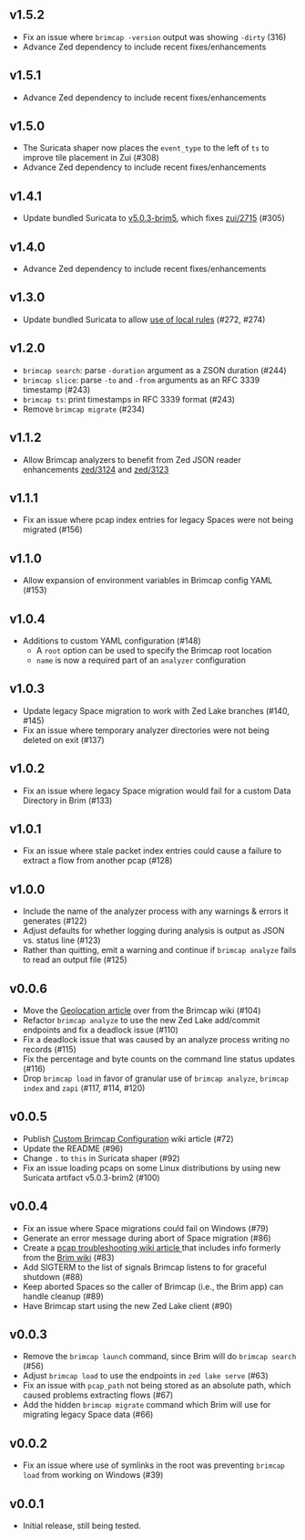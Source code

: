 ## v1.5.2
* Fix an issue where `brimcap -version` output was showing `-dirty` (316)
* Advance Zed dependency to include recent fixes/enhancements

## v1.5.1
* Advance Zed dependency to include recent fixes/enhancements

## v1.5.0
* The Suricata shaper now places the `event_type` to the left of `ts` to improve tile placement in Zui (#308)
* Advance Zed dependency to include recent fixes/enhancements

## v1.4.1
* Update bundled Suricata to [v5.0.3-brim5](https://github.com/brimdata/build-suricata/releases/tag/v5.0.3-brim5), which fixes [zui/2715](https://github.com/brimdata/zui/issues/2715) (#305)

## v1.4.0
* Advance Zed dependency to include recent fixes/enhancements

## v1.3.0
* Update bundled Suricata to allow [use of local rules](https://github.com/brimdata/brimcap/issues/259) (#272, #274)

## v1.2.0
* `brimcap search`: parse `-duration` argument as a ZSON duration (#244)
* `brimcap slice`: parse `-to` and `-from` arguments as an RFC 3339 timestamp (#243)
* `brimcap ts`: print timestamps in RFC 3339 format (#243)
* Remove `brimcap migrate` (#234)

## v1.1.2
* Allow Brimcap analyzers to benefit from Zed JSON reader enhancements [zed/3124](https://github.com/brimdata/zed/pull/3124) and [zed/3123](https://github.com/brimdata/zed/pull/3123)

## v1.1.1
* Fix an issue where pcap index entries for legacy Spaces were not being migrated (#156)

## v1.1.0
* Allow expansion of environment variables in Brimcap config YAML (#153)

## v1.0.4
* Additions to custom YAML configuration (#148)
   * A `root` option can be used to specify the Brimcap root location
   * `name` is now a required part of an `analyzer` configuration

## v1.0.3
* Update legacy Space migration to work with Zed Lake branches (#140, #145)
* Fix an issue where temporary analyzer directories were not being deleted on exit (#137)

## v1.0.2
* Fix an issue where legacy Space migration would fail for a custom Data Directory in Brim (#133)

## v1.0.1
* Fix an issue where stale packet index entries could cause a failure to extract a flow from another pcap (#128)

## v1.0.0
* Include the name of the analyzer process with any warnings & errors it generates (#122)
* Adjust defaults for whether logging during analysis is output as JSON vs. status line (#123)
* Rather than quitting, emit a warning and continue if `brimcap analyze` fails to read an output file (#125)

## v0.0.6
* Move the [Geolocation article](https://github.com/brimdata/brimcap/wiki/Geolocation) over from the Brimcap wiki (#104)
* Refactor `brimcap analyze` to use the new Zed Lake add/commit endpoints and fix a deadlock issue (#110)
* Fix a deadlock issue that was caused by an analyze process writing no records (#115)
* Fix the percentage and byte counts on the command line status updates (#116)
* Drop `brimcap load` in favor of granular use of `brimcap analyze`, `brimcap index` and `zapi` (#117, #114, #120)

## v0.0.5
* Publish [Custom Brimcap Configuration](https://github.com/brimdata/brimcap/wiki/Custom-Brimcap-Config) wiki article (#72)
* Update the README (#96)
* Change `.` to `this` in Suricata shaper (#92)
* Fix an issue loading pcaps on some Linux distributions by using new Suricata artifact v5.0.3-brim2 (#100)

## v0.0.4
* Fix an issue where Space migrations could fail on Windows (#79)
* Generate an error message during abort of Space migration (#86)
* Create a [pcap troubleshooting wiki article ](https://github.com/brimdata/brimcap/wiki/Troubleshooting#ive-clicked-to-open-a-packet-capture-in-brim-but-it-failed-to-open) that includes info formerly from the [Brim wiki](https://github.com/brimdata/brim/wiki) (#83)
* Add SIGTERM to the list of signals Brimcap listens to for graceful shutdown (#88)
* Keep aborted Spaces so the caller of Brimcap (i.e., the Brim app) can handle cleanup (#89)
* Have Brimcap start using the new Zed Lake client (#90)

## v0.0.3

* Remove the `brimcap launch` command, since Brim will do `brimcap search` (#56)
* Adjust `brimcap load` to use the endpoints in `zed lake serve` (#63)
* Fix an issue with `pcap_path` not being stored as an absolute path, which caused problems extracting flows (#67)
* Add the hidden `brimcap migrate` command which Brim will use for migrating legacy Space data (#66)

## v0.0.2

* Fix an issue where use of symlinks in the root was preventing `brimcap load` from working on Windows (#39)

## v0.0.1

* Initial release, still being tested.
